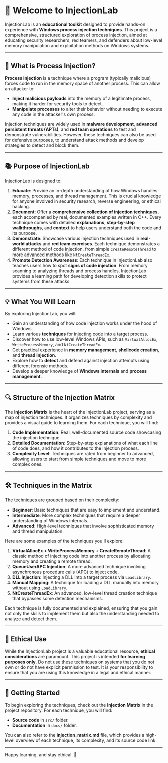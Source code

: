 # 🧪 Welcome to InjectionLab

InjectionLab is an **educational toolkit** designed to provide hands-on experience with **Windows process injection techniques**. This project is a comprehensive, structured exploration of process injection, aimed at educating security researchers, red teamers, and defenders about low-level memory manipulation and exploitation methods on Windows systems.

---

## 🎯 **What is Process Injection?**

**Process injection** is a technique where a program (typically malicious) forces code to run in the memory space of another process. This can allow an attacker to:
- **Inject malicious payloads** into the memory of a legitimate process, making it harder for security tools to detect.
- **Manipulate processes** to alter their behavior without needing to execute any code in the attacker's own process.

Injection techniques are widely used in **malware development**, **advanced persistent threats (APTs)**, and **red team operations** to test and demonstrate vulnerabilities. However, these techniques can also be used for defensive purposes, to understand attack methods and develop strategies to detect and block them.

---

## 📚 **Purpose of InjectionLab**

InjectionLab is designed to:
1. **Educate**: Provide an in-depth understanding of how Windows handles memory, processes, and thread management. This is crucial knowledge for anyone involved in security research, reverse engineering, or ethical hacking.
2. **Document**: Offer a **comprehensive collection of injection techniques**, each accompanied by real, documented examples written in C++. Every technique comes with detailed **explanations**, **step-by-step walkthroughs**, and **context** to help users understand both the code and its purpose.
3. **Demonstrate**: Showcase various injection techniques used in **real-world attacks** and **red team exercises**. Each technique demonstrates a different method of code injection, from simple `CreateRemoteThread` to more advanced methods like `NtCreateThreadEx`.
4. **Promote Detection Awareness**: Each technique in InjectionLab also teaches users how to spot **signs of code injection**. From memory scanning to analyzing threads and process handles, InjectionLab provides a learning path for developing detection skills to protect systems from these attacks.

---

## 💡 **What You Will Learn**

By exploring InjectionLab, you will:
- Gain an understanding of how code injection works under the hood of Windows.
- Learn various **techniques** for injecting code into a target process.
- Discover how to use low-level Windows APIs, such as `VirtualAllocEx`, `WriteProcessMemory`, and `NtCreateThreadEx`.
- Get practical experience in **memory management**, **shellcode creation**, and **thread injection**.
- Explore how to **detect** and defend against injection attempts using different forensic methods.
- Develop a deeper knowledge of **Windows internals** and **process management**.

---

## 🔍 **Structure of the Injection Matrix**

The **Injection Matrix** is the heart of the InjectionLab project, serving as a map of injection techniques. It organizes techniques by complexity and provides a visual guide to learning them. For each technique, you will find:

1. **Code Implementation**: Real, well-documented source code showcasing the injection technique.
2. **Detailed Documentation**: Step-by-step explanations of what each line of code does, and how it contributes to the injection process.
3. **Complexity Level**: Techniques are rated from beginner to advanced, allowing users to start from simple techniques and move to more complex ones.

---

## 🛠️ **Techniques in the Matrix**

The techniques are grouped based on their complexity:

- **Beginner**: Basic techniques that are easy to implement and understand.
- **Intermediate**: More complex techniques that require a deeper understanding of Windows internals.
- **Advanced**: High-level techniques that involve sophisticated memory and thread manipulation.

Here are some examples of the techniques you'll explore:

1. **VirtualAllocEx + WriteProcessMemory + CreateRemoteThread**: A classic method of injecting code into another process by allocating memory and creating a remote thread.
2. **QueueUserAPC Injection**: A more advanced technique involving asynchronous procedure calls (APC) to inject code.
3. **DLL Injection**: Injecting a DLL into a target process via `LoadLibrary`.
4. **Manual Mapping**: A technique for loading a DLL manually into memory without using `LoadLibrary`.
5. **NtCreateThreadEx**: An advanced, low-level thread creation technique that bypasses some detection mechanisms.

Each technique is fully documented and explained, ensuring that you gain not only the skills to implement them but also the understanding needed to analyze and detect them.

---

## 🛑 **Ethical Use**

While the InjectionLab project is a valuable educational resource, **ethical considerations** are paramount. This project is intended **for learning purposes only**. Do not use these techniques on systems that you do not own or do not have explicit permission to test. It is your responsibility to ensure that you are using this knowledge in a legal and ethical manner.

---

## 🚀 **Getting Started**

To begin exploring the techniques, check out the **Injection Matrix** in the project repository. For each technique, you will find:

- **Source code** in `src/` folder.
- **Documentation** in `docs/` folder.

You can also refer to the **injection_matrix.md** file, which provides a high-level overview of each technique, its complexity, and its source code link.

---

Happy learning, and stay ethical. 🧬
